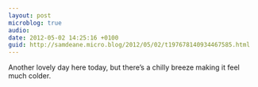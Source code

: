 ```yaml
---
layout: post
microblog: true
audio: 
date: 2012-05-02 14:25:16 +0100
guid: http://samdeane.micro.blog/2012/05/02/t197678140934467585.html
---
```

Another lovely day here today, but there’s a chilly breeze making it feel much colder.
